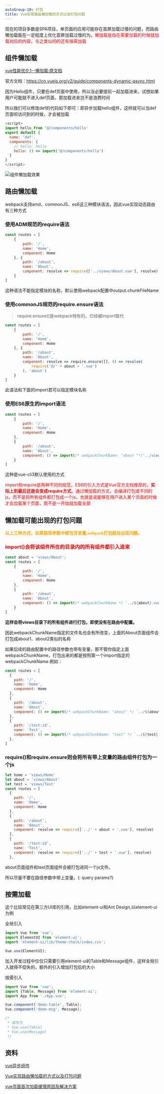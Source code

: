 ```yaml
---
autoGroup-10: 打包
title: Vue实现路由懒加载的方式以及打包问题
---
```

现在的项目多数是SPA项目，单页面的应用可能存在首屏加载过慢的问题，而路由懒加载能在一定程度上优化首屏加载过慢的为。<span style="color: red">懒加载是指在需要加载的时候就加载对应的内容，与之类似的的还有按需加载</span>

## 组件懒加载
[vue性能优化1--懒加载:原文档](https://www.cnblogs.com/dshvv/p/9946022.html)

官方文档：https://cn.vuejs.org/v2/guide/components-dynamic-async.html

因为Hello组件，只要在def页面中使用，所以没必要提前一起加载进来，试想如果用户可能就不进入def页面，那加载进来岂不是浪费时间

所以我们可以修改def的代码如下即可：即异步加载hello组件，这样就可以当def页面呗访问到的时候，才会被加载
```js
<script>
import hello from '@/components/hello'
export default {
  name: 'def',
  components: {
    // hello: hello
    hello: () => import('@/components/hello')
  }
}
</script>
```
![组件懒加载效果](./images/870258-20181112235730309-240385112.gif)

## 路由懒加载
webpack支持amd、commonJS、es6这三种模块语法，因此vue实现动态路由有三种方式
### 使用ADM规范的require语法
```js
const routes = [
    {
        path: '/',
        name: 'Home',
        component: Home
    }, {
        path: '/about',
        name: 'About',
        component: resolve => require(['../views/About.vue'], resolve)
    }
]
```
这种语法不能指定模块的名称，默认使用webpack配置中output.chunkFileName

### 使用commonJS规范的require.ensure语法
> require.ensure()是webpack特有的，已经被import取代
```js
const routes = [
    {
        path: '/',
        name: 'Home',
        component: Home
    }, {
        path: '/about',
        name: 'About', 
        component: resolve => require.ensure([], () => resolve(
            require('@/' + about + '.vue')
        ), 'about')
    }
]
```
此语法和下面的import君可以指定模块名称

### 使用ES6原生的import语法
```js
const routes = [
    {
        path: '/',
        name: 'Home',
        component: Home
    },
    {
        path: '/about',
        name: 'About', 
        component: () => import(/* webpackChunkName: "about "*/'../views/About.vue')
    }
]
```
这种是vue-cli3默认使用的方式

<span style="color: red">import和require是两种不同的规范，ES6的引入方式是Vue官方文档推荐的，**实际上到最后还是会变成require方式**。通过懒加载的方式，会编译打包成不同的js，而不是将所有组件都打包成一个js，也就是说能够在用户进入某个页面的时候才会加载某个页面，而不是一开始就加载全部</span>

## 懒加载可能出现的打包问题
<span style="color: orange;font-family:'微软雅黑'">**以上三种方式，如果路径参数中都包含变量,webpack打包就会出现问题。**</span>

### <span style="color:red">import()会将该组件所在的目录内的所有组件都引入进来</span>
```js
const about = 'views/About';
const routes = [
    {
        path: '/',
        name: 'Home',
        component: Home
    },
    {
        path: '/about',
        name: 'About',
        component: () => import(/* webpackChunkName */ `../${about}.vue`)
    }
]
```
**这样会将views目录下的所有组件进行打包，即使没有在路由中配置。**

因此webpackChunkName指定的文件名也会有所改变，上面的About页面组件会打包成about1、about2类似的名称

如果后续的路由配置中的路径参数也带有变量，那不管你指定上面webpackChunkName，打包出来的都是按照第一个import指定的webpackChunkName.例如：
```js
const routes = [
  {
    path: '/',
    name: 'Home',
    component: Home
  },
  {
    path: '/about',
    name: 'About',
    component: () => import(/* webpackChunkName: "about" */ `../${about}.vue`) // 打包成about2.js   ../${about}.vue  about是变量
  },
  {
    path: '/test:id',
    name: 'Test',
    component: () => import(/* webpackChunkName: "test" */ `../${test}.vue`) // 最终打包成 about3.js 这样的文件名，而不是test.js
  },
]
```
### require()和require.ensure则会将所有带上变量的路由组件打包为一个js
```js
let home = 'views/Home'
let about = 'views/About'
let test = 'views/Test'
const routes = [
  {
    path: '/',
    name: 'Home',
    component: Home
  },
  {
    path: '/about',
    name: 'About',
    component: resolve => require(['../' + about + '.vue'], resolve)
  },
  {
    path: '/test:id',
    name: 'Test',
    component: resolve => require(['../' + test + '.vue'], resolve)
  },
```
about页面组件和test页面组件会被打包进同一个js文件。

所以尽量不要在路径参数中带上变量。(: query params?)


## 按需加载
这个比较常见在第三方UI库的引用，比如element-ui和Ant Design,以element-ui为例

全局引入
```js
import Vue from 'vue';
import ElementUI from 'element-ui';
import 'element-ui/lib/theme-chalk/index.css';

Vue.use(ElementUI);
```
加入开发过程中仅仅只需要引用element-ui的Table和Message组件，这样全局引入就得不偿失的，额外的引入增加打包后的大小

按需引入
```js
import Vue from 'vue';
import {Table, Message} from 'element-ui';
import App from './App.vue';

Vue.component('demo-table', Table);
Vue.component('demo-msg', Message);

/* 
 * 或写为
 * Vue.use(Table)
 * Vue.use(Message)
 */
```


## 资料
[vue异步组件](/source-vue/vue-about.html#动态组件-异步组件)

[Vue实现路由懒加载的方式以及打包问题](https://segmentfault.com/a/1190000021897656)

[vue页面首次加载缓慢原因及解决方案](https://www.cnblogs.com/zyulike/p/11190012.html)